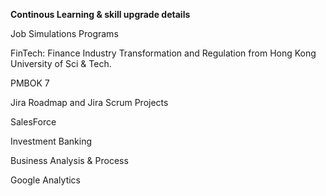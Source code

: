 **Continous Learning & skill upgrade details**

Job Simulations Programs

FinTech: Finance Industry Transformation and Regulation from Hong Kong University of Sci & Tech.

PMBOK 7

Jira Roadmap and Jira Scrum Projects

SalesForce

Investment Banking

Business Analysis & Process

Google Analytics
